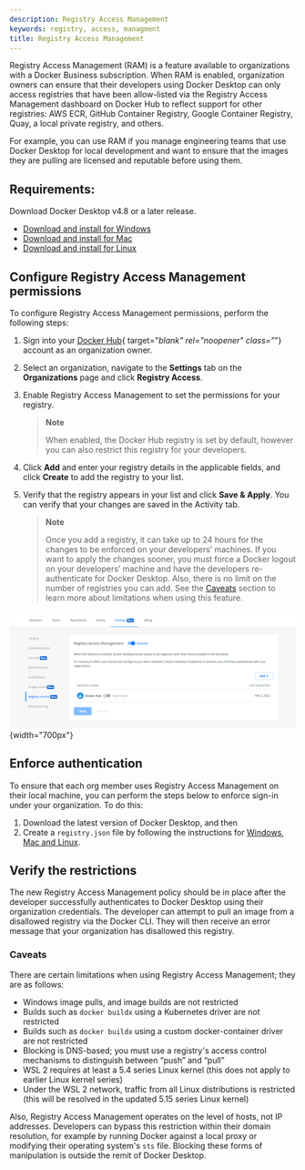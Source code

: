 ```yaml
---
description: Registry Access Management
keywords: registry, access, managment
title: Registry Access Management
---
```


Registry Access Management (RAM) is a feature available to organizations with a Docker Business subscription. When RAM is enabled, organization owners can ensure that their developers using Docker Desktop can only access registries that have been allow-listed via the Registry Access Management dashboard on Docker Hub to reflect support for other registries: AWS ECR, GitHub Container Registry, Google Container Registry, Quay, a local private registry, and others.

For example, you can use RAM if you manage engineering teams that use Docker Desktop for local development and want to ensure that the images they are pulling are licensed and reputable before using them.

## Requirements:

Download Docker Desktop v4.8 or a later release.

- [Download and install for Windows](../desktop/install/windows-install.md)
- [Download and install for Mac](../desktop/install/mac-install.md)
- [Download and install for Linux](../desktop/install/linux-install.md)

## Configure Registry Access Management permissions

To configure Registry Access Management permissions, perform the following steps:

1. Sign into your [Docker Hub](https://hub.docker.com){ target="_blank" rel="noopener" class="_"} account as an organization owner.
2. Select an organization, navigate to the **Settings** tab on the **Organizations** page and click **Registry Access**.
3. Enable Registry Access Management to set the permissions for your registry.

   > **Note**
   >
   > When enabled, the Docker Hub registry is set by default, however you can also restrict this registry for your developers.

4. Click **Add** and enter your registry details in the applicable fields, and click **Create** to add the registry to your list.
5. Verify that the registry appears in your list and click **Save & Apply**. You can verify that your changes are saved in the Activity tab.

   > **Note**
   >
   > Once you add a registry, it can take up to 24 hours for the changes to be enforced on your developers’ machines. If you want to apply the changes sooner, you must force a Docker logout on your developers’ machine and have the developers re-authenticate for Docker Desktop. Also, there is no limit on the number of registries you can add. See the [Caveats](#caveats) section to learn more about limitations when using this feature.

![Registry Access Management](images/registry-access-management.png){width="700px"}

## Enforce authentication

To ensure that each org member uses Registry Access Management on their local machine, you can perform the steps below to enforce sign-in under your organization. To do this:

1. Download the latest version of Docker Desktop, and then
2. Create a `registry.json` file by following the instructions for [Windows, Mac and Linux](configure-sign-in.md).

## Verify the restrictions

The new Registry Access Management policy should be in place after the developer successfully authenticates to Docker Desktop using their organization credentials. The developer can attempt to pull an image from a disallowed registry via the Docker CLI. They will then receive an error message that your organization has disallowed this registry.

### Caveats

There are certain limitations when using Registry Access Management; they are as follows:

- Windows image pulls, and image builds are not restricted
- Builds such as `docker buildx` using a Kubernetes driver are not restricted
- Builds such as `docker buildx` using a custom docker-container driver are not restricted
- Blocking is DNS-based; you must use a registry's access control mechanisms to distinguish between “push” and “pull”
- WSL 2 requires at least a 5.4 series Linux kernel (this does not apply to earlier Linux kernel series)
- Under the WSL 2 network, traffic from all Linux distributions is restricted (this will be resolved in the updated 5.15 series Linux kernel)

Also, Registry Access Management operates on the level of hosts, not IP addresses. Developers can bypass this restriction within their domain resolution, for example by running Docker against a local proxy or modifying their operating system's `sts` file. Blocking these forms of manipulation is outside the remit of Docker Desktop.
